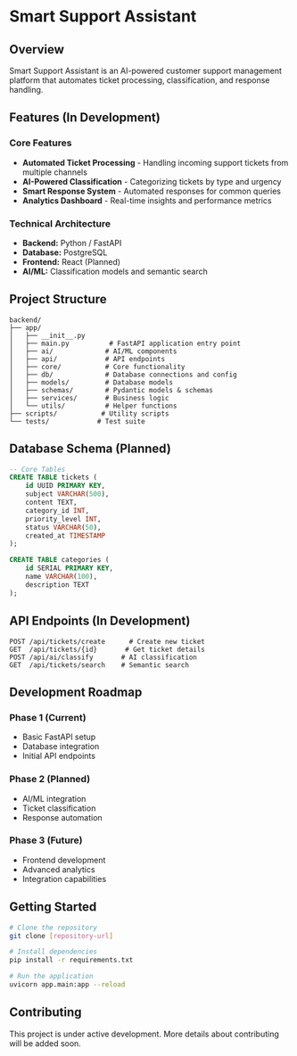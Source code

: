 # Smart Support Assistant

## Overview
Smart Support Assistant is an AI-powered customer support management platform that automates ticket processing, classification, and response handling.

## Features (In Development)

### Core Features
- **Automated Ticket Processing** - Handling incoming support tickets from multiple channels
- **AI-Powered Classification** - Categorizing tickets by type and urgency
- **Smart Response System** - Automated responses for common queries
- **Analytics Dashboard** - Real-time insights and performance metrics
 
### Technical Architecture
- **Backend:** Python / FastAPI
- **Database:** PostgreSQL
- **Frontend:** React (Planned)
- **AI/ML:** Classification models and semantic search

## Project Structure
```
backend/
├── app/
│   ├── __init__.py
│   ├── main.py          # FastAPI application entry point
│   ├── ai/             # AI/ML components
│   ├── api/            # API endpoints
│   ├── core/           # Core functionality
│   ├── db/             # Database connections and config
│   ├── models/         # Database models
│   ├── schemas/        # Pydantic models & schemas
│   ├── services/       # Business logic
│   └── utils/          # Helper functions
├── scripts/           # Utility scripts
└── tests/            # Test suite
```

## Database Schema (Planned)
```sql
-- Core Tables
CREATE TABLE tickets (
    id UUID PRIMARY KEY,
    subject VARCHAR(500),
    content TEXT,
    category_id INT,
    priority_level INT,
    status VARCHAR(50),
    created_at TIMESTAMP
);

CREATE TABLE categories (
    id SERIAL PRIMARY KEY,
    name VARCHAR(100),
    description TEXT
);
```

## API Endpoints (In Development)
```
POST /api/tickets/create      # Create new ticket
GET  /api/tickets/{id}       # Get ticket details
POST /api/ai/classify       # AI classification
GET  /api/tickets/search    # Semantic search
```

## Development Roadmap

### Phase 1 (Current)
- Basic FastAPI setup
- Database integration
- Initial API endpoints

### Phase 2 (Planned)
- AI/ML integration
- Ticket classification
- Response automation

### Phase 3 (Future)
- Frontend development
- Advanced analytics
- Integration capabilities

## Getting Started
```bash
# Clone the repository
git clone [repository-url]

# Install dependencies
pip install -r requirements.txt

# Run the application
uvicorn app.main:app --reload
```

## Contributing
This project is under active development. More details about contributing will be added soon.